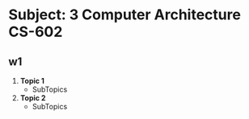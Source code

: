 # Subject: 3 Computer Architecture CS-602

## w1

1. **Topic 1**
   - SubTopics
2. **Topic 2**
   - SubTopics
